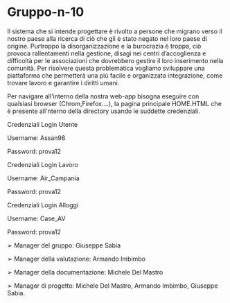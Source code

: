 # Gruppo-n-10

Il sistema che si intende progettare è rivolto a persone che migrano verso il nostro paese alla ricerca di ciò che gli è stato negato nel loro paese di origine. Purtroppo la disorganizzazione e la burocrazia è troppa, ciò provoca rallentamenti nella gestione, disagi nei centri d’accoglienza e difficoltà per le associazioni che dovrebbero gestire il loro inserimento nella comunità. Per risolvere questa problematica vogliamo sviluppare una piattaforma che permetterà una più facile e organizzata integrazione, come trovare lavoro e garantire i diritti umani.

Per navigare all'interno della nostra web-app bisogna eseguire con qualsiasi browser (Chrom,Firefox....), la pagina principale HOME.HTML che è presente all'nterno della directory usando le suddette credenziali.

Credenziali Login Utente


Username: Assan98


Password: prova12

 
Credenziali Login Lavoro


Username: Air_Campania


Password: prova12


Credenziali Login Alloggi


Username: Case_AV


Password: prova12
       

➢ Manager del gruppo: Giuseppe Sabia


➢ Manager della valutazione: Armando Imbimbo


➢ Manager della documentazione: Michele Del Mastro


➢ Manager di progetto: Michele Del Mastro, Armando Imbimbo, Giuseppe Sabia.
